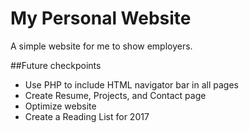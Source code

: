 # My Personal Website
A simple website for me to show employers.

##Future checkpoints
* Use PHP to include HTML navigator bar in all pages
* Create Resume, Projects, and Contact page
* Optimize website 
* Create a Reading List for 2017
